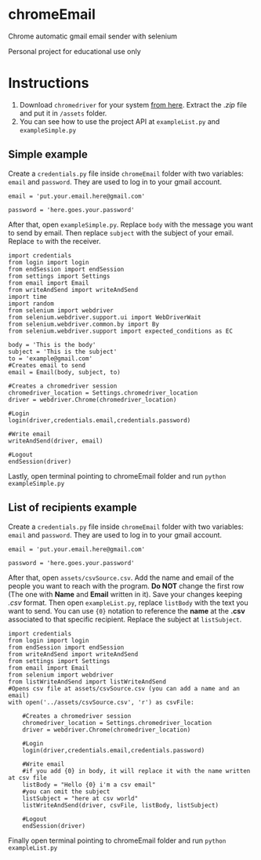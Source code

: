 # chromeEmail
Chrome automatic gmail email sender with selenium

Personal project for educational use only

# Instructions
1. Download ```chromedriver``` for your system [from here](https://sites.google.com/a/chromium.org/chromedriver/downloads). Extract the .*zip* file and put it in ```/assets``` folder.
2. You can see how to use the project API at ```exampleList.py``` and ```exampleSimple.py```

## Simple example
Create a ```credentials.py``` file inside ```chromeEmail``` folder with two variables: ```email``` and ```password```. They are used to log in to your gmail account.
```
email = 'put.your.email.here@gmail.com'

password = 'here.goes.your.password'
```
After that, open ```exampleSimple.py```. Replace ```body``` with the message you want to send by email. Then replace ```subject``` with the subject of your email. Replace ```to``` with the receiver.
```
import credentials
from login import login
from endSession import endSession
from settings import Settings
from email import Email
from writeAndSend import writeAndSend
import time
import random
from selenium import webdriver
from selenium.webdriver.support.ui import WebDriverWait
from selenium.webdriver.common.by import By
from selenium.webdriver.support import expected_conditions as EC

body = 'This is the body'
subject = 'This is the subject'
to = 'example@gmail.com'
#Creates email to send
email = Email(body, subject, to)

#Creates a chromedriver session
chromedriver_location = Settings.chromedriver_location
driver = webdriver.Chrome(chromedriver_location)

#Login
login(driver,credentials.email,credentials.password)

#Write email
writeAndSend(driver, email)

#Logout
endSession(driver)
```
Lastly, open terminal pointing to chromeEmail folder and run ```python exampleSimple.py```

## List of recipients example
Create a ```credentials.py``` file inside ```chromeEmail``` folder with two variables: ```email``` and ```password```. They are used to log in to your gmail account.
```
email = 'put.your.email.here@gmail.com'

password = 'here.goes.your.password'
```
After that, open ```assets/csvSource.csv```. Add the name and email of the people you want to reach with the program. **Do NOT** change the first row (The one with **Name** and **Email** written in it). Save your changes keeping *.csv* format.
Then open ```exampleList.py```, replace ```listBody``` with the text you want to send. You can use ```{0}``` notation to reference the **name** at the **.csv** associated to that specific recipient. Replace the subject at ```listSubject```.
```
import credentials
from login import login
from endSession import endSession
from writeAndSend import writeAndSend
from settings import Settings
from email import Email
from selenium import webdriver
from listWriteAndSend import listWriteAndSend
#Opens csv file at assets/csvSource.csv (you can add a name and an email)
with open('../assets/csvSource.csv', 'r') as csvFile:

    #Creates a chromedriver session
    chromedriver_location = Settings.chromedriver_location
    driver = webdriver.Chrome(chromedriver_location)

    #Login
    login(driver,credentials.email,credentials.password)

    #Write email
    #if you add {0} in body, it will replace it with the name written at csv file
    listBody = "Hello {0} i'm a csv email"
    #you can omit the subject
    listSubject = "here at csv world"
    listWriteAndSend(driver, csvFile, listBody, listSubject)

    #Logout
    endSession(driver)

```
Finally open terminal pointing to chromeEmail folder and run ```python exampleList.py```
